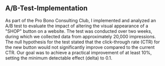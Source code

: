 ## A/B-Test-Implementation

As part of the Pro Bono Consulting Club, I implemented and analyzed an A/B test to evaluate the impact of altering the visual appearance of a "SHOP" button on a website. The test was conducted over two weeks, during which we collected data from approximately 20,000 impressions. The null hypothesis for the test stated that the click-through rate (CTR) for the new button would not significantly improve compared to the current CTR. Our goal was to achieve a practical improvement of at least 10%, setting the minimum detectable effect (delta) to 0.1.
